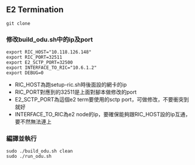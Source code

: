 ## E2 Termination
```
git clone
```
### 修改build_odu.sh中的ip及port
```shell=
export RIC_HOST="10.118.126.148"
export RIC_PORT=32511
export E2_SCTP_PORT=32500
export INTERFACE_TO_RIC="10.6.1.2"
export DEBUG=0
```
* RIC_HOST為跑setup-ric.sh時後面設的網卡的ip
* RIC_PORT對應到的32511是上面對腳本做修改的port
* E2_SCTP_PORT為這個e2 term要使用的sctp port，可做修改，不要衝突到就好
* INTERFACE_TO_RIC為e2 node的ip，要確保能夠跟RIC_HOST設的ip互通，要不然無法連上
### 編譯並執行
```
sudo ./build_odu.sh clean
sudo ./run_odu.sh
```